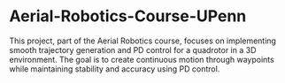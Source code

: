 # Aerial-Robotics-Course-UPenn
This project, part of the Aerial Robotics course, focuses on implementing smooth trajectory generation and PD control for a quadrotor in a 3D environment. The goal is to create continuous motion through waypoints while maintaining stability and accuracy using PD control.
